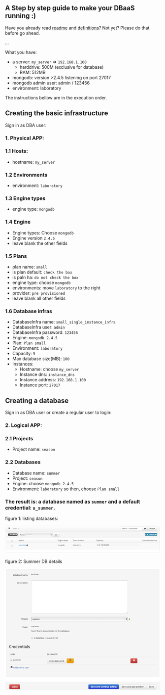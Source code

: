 ## A Step by step guide to make your DBaaS running :)


Have you already read [readme](../README.md) and [definitions](./DEFINITIONS.md)?
Not yet? Please do that before go ahead.

...


What you have:

* a server: `my_server` => `192.168.1.100`
  * harddrive: 500M (exclusive for database)
  * RAM: 512MB 
* mongodb: version >2.4.5 listening on port 27017
* mongodb admin user: admin / 123456
* environment: laboratory

The instructions bellow are in the execution order.

## Creating the basic infrastructure

Sign in as DBA user:

### 1. Physical APP:
### 1.1 Hosts:
* hostname: `my_server`

### 1.2 Environments
* environment: `laboratory`

### 1.3 Engine types
* engine type: `mongodb`

### 1.4 Engine
* Engine types: Choose `mongodb`
* Engine version `2.4.5`
* leave blank the other fields

### 1.5 Plans
* plan name: `small`
* is plan default: `check the box`
* is paln ha: `do not check the box`
* engine type: choose `mongodb`
* environments: move `laboratory` to the right
* provider: `pre provisioned`
* leave blank all other fields

### 1.6 Database infras
* DatabaseInfra name: `small_single_instance_infra`
* DatabaseInfra user: `admin`
* DatabaseInfra password: `123456`
* Engine: `mongodb_2.4.5`
* Plan: `Plan small`
* Environment: `laboratory`
* Capacity: `5`
* Max database size(MB): `100`
* Instances:
  * Hostname: choose `my_server`
  * Instance dns: `instance_dns`
  * Instance address: `192.168.1.100`
  * Instance port: `27017`

## Creating a database

Sign in as DBA user or create a regular user to login:

### 2. Logical APP:
### 2.1 Projects
* Project name: `season`

### 2.2 Databases
* Database name: `summer`
* Project: `season`
* Engine: choose `mongodb_2.4.5`
* Environment: `laboratory`
so then, choose `Plan small`

### The result is: a database named as `summer` and a default credential: `u_summer`.

figure 1: listing databases:

![](./img/db_list.png "Listing databases")

figure 2: Summer DB details

![](./img/db_details.png "Details about summer DB")
